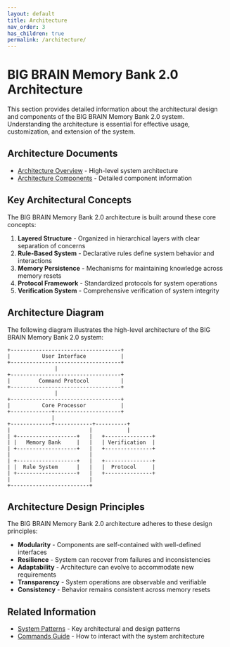```yaml
---
layout: default
title: Architecture
nav_order: 3
has_children: true
permalink: /architecture/
---
```


# BIG BRAIN Memory Bank 2.0 Architecture

This section provides detailed information about the architectural design and
components of the BIG BRAIN Memory Bank 2.0 system. Understanding the
architecture is essential for effective usage, customization, and extension of
the system.

## Architecture Documents

- [Architecture Overview](Overview.md) - High-level system architecture
- [Architecture Components](Components.md) - Detailed component information

## Key Architectural Concepts

The BIG BRAIN Memory Bank 2.0 architecture is built around these core concepts:

1. **Layered Structure** - Organized in hierarchical layers with clear
   separation of concerns
2. **Rule-Based System** - Declarative rules define system behavior and
   interactions
3. **Memory Persistence** - Mechanisms for maintaining knowledge across memory
   resets
4. **Protocol Framework** - Standardized protocols for system operations
5. **Verification System** - Comprehensive verification of system integrity

## Architecture Diagram

The following diagram illustrates the high-level architecture of the BIG BRAIN
Memory Bank 2.0 system:

```
+-----------------------------------+
|          User Interface           |
+-----------------------------------+
               |
+-----------------------------------+
|         Command Protocol          |
+-----------------------------------+
               |
+-----------------------------------+
|          Core Processor           |
+-------------+---------------------+
              |
+-------------+------------+----------+
|                         |           |
| +-------------------+   |   +---------------+
| |   Memory Bank     |   |   | Verification  |
| +-------------------+   |   +---------------+
|                         |
| +-------------------+   |   +---------------+
| |  Rule System      |   |   |  Protocol     |
| +-------------------+   |   +---------------+
|                         |
+-------------------------+
```

## Architecture Design Principles

The BIG BRAIN Memory Bank 2.0 architecture adheres to these design principles:

- **Modularity** - Components are self-contained with well-defined interfaces
- **Resilience** - System can recover from failures and inconsistencies
- **Adaptability** - Architecture can evolve to accommodate new requirements
- **Transparency** - System operations are observable and verifiable
- **Consistency** - Behavior remains consistent across memory resets

## Related Information

- [System Patterns](../Reference/SystemPatterns.md) - Key architectural and
  design patterns
- [Commands Guide](../Guides/Commands.md) - How to interact with the system
  architecture
